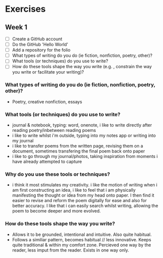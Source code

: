 # Exercises

## Week 1

 - [ ] Create a GitHub account
 - [ ] Do the GitHub 'Hello World'
 - [ ] Add a repository for the folio
 - [ ] What types of writing do you do (ie fiction, nonfiction, poetry, other)?
 - [ ] What tools (or techniques) do you use to write?
 - [ ] How do these tools shape the way you write (e.g. , constrain the way you write or facilitate your writing)?

### What types of writing do you do (ie fiction, nonfiction, poetry, other)?

- Poetry, creative nonfiction, essays


### What tools (or techniques) do you use to write?

- journal & notebook, typing: word, onenote, i like to write directly after reading poetry/inbetween reading poems
- i like to write whilst i'm outside, typing into my notes app or writing into my journal
- i like to transfer poems from the written page, revising them on a document, sometimes transfering the final poem back onto paper
- i like to go through my journal/photos, taking inspiration from moments i have already attempted to capture


### Why do you use these tools or techniques?

- i think it most stimulates my creativity. i like the motion of writing when i am first constructing an idea, i like to feel that i am physically manifesting the thought or idea from my head onto paper. I then find it easier to revise and reform the poem digitally for ease and also for better accuracy. I like that i can easily search whilst writing, allowing the poem to become deeper and more evolved. 


### How do these tools shape the way you write?

- Allows it to be grounded, intentional and intuitive. Also quite habitual.
- Follows a similiar pattern, becomes habitual // less innovative. Keeps quite traditional & within my comfort zone. Percieved one way by the reader, less imput from the reader. Exists in one way only. 
